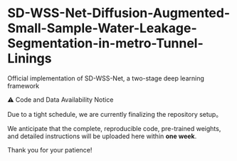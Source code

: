 # SD-WSS-Net-Diffusion-Augmented-Small-Sample-Water-Leakage-Segmentation-in-metro-Tunnel-Linings
Official implementation of SD-WSS-Net, a two-stage deep learning framework

⚠️ Code and Data Availability Notice

Due to a tight schedule, we are currently finalizing the repository setup。

We anticipate that the complete, reproducible code, pre-trained weights, and detailed instructions will be uploaded here within **one week**.

Thank you for your patience!
